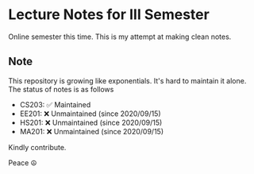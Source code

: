# Lecture Notes for III Semester
Online semester this time. This is my attempt at making clean notes.

## Note
This repository is growing like exponentials. It's hard to maintain it alone. The status of notes is as follows
- CS203: ✅ Maintained
- EE201: ❌ Unmaintained (since 2020/09/15)
- HS201: ❌ Unmaintained (since 2020/09/15)
- MA201: ❌ Unmaintained (since 2020/09/15)

Kindly contribute.

Peace ☮